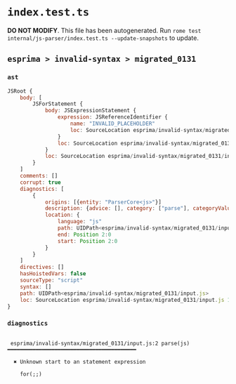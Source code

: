 # `index.test.ts`

**DO NOT MODIFY**. This file has been autogenerated. Run `rome test internal/js-parser/index.test.ts --update-snapshots` to update.

## `esprima > invalid-syntax > migrated_0131`

### `ast`

```javascript
JSRoot {
	body: [
		JSForStatement {
			body: JSExpressionStatement {
				expression: JSReferenceIdentifier {
					name: "INVALID_PLACEHOLDER"
					loc: SourceLocation esprima/invalid-syntax/migrated_0131/input.js 2:0-2:0
				}
				loc: SourceLocation esprima/invalid-syntax/migrated_0131/input.js 2:0-2:0
			}
			loc: SourceLocation esprima/invalid-syntax/migrated_0131/input.js 1:0-2:0
		}
	]
	comments: []
	corrupt: true
	diagnostics: [
		{
			origins: [{entity: "ParserCore<js>"}]
			description: {advice: [], category: ["parse"], categoryValue: "js", message: [RAW_MARKUP {value: "Unknown start to an "}, "statement expression"]}
			location: {
				language: "js"
				path: UIDPath<esprima/invalid-syntax/migrated_0131/input.js>
				end: Position 2:0
				start: Position 2:0
			}
		}
	]
	directives: []
	hasHoistedVars: false
	sourceType: "script"
	syntax: []
	path: UIDPath<esprima/invalid-syntax/migrated_0131/input.js>
	loc: SourceLocation esprima/invalid-syntax/migrated_0131/input.js 1:0-2:0
}
```

### `diagnostics`

```

 esprima/invalid-syntax/migrated_0131/input.js:2 parse(js) ━━━━━━━━━━━━━━━━━━━━━━━━━━━━━━━━━━━━━━━━━

  ✖ Unknown start to an statement expression

    for(;;)


```
